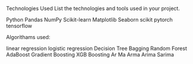 Technologies Used
List the technologies and tools used in your project.


Python
Pandas
NumPy
Scikit-learn
Matplotlib
Seaborn
scikit
pytorch
tensorflow

Algorithams used:

linear regression
logistic regression
Decision Tree
Bagging
Random Forest
AdaBoost
Gradient Boosting
XGB Boosting
Ar
Ma
Arma
Arima
Sarima
          
